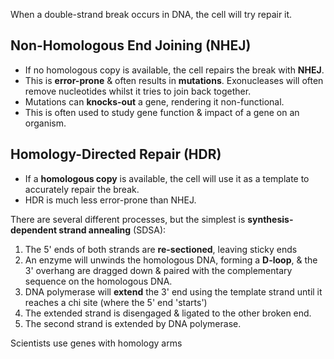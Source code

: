 

When a double-strand break occurs in DNA, the cell will try repair it. 

## Non-Homologous End Joining (NHEJ)

- If no homologous copy is available, the cell repairs the break with **NHEJ**. 
- This is **error-prone** & often results in **mutations**. Exonucleases will often remove nucleotides whilst it tries to join back together.
- Mutations can **knocks-out** a gene, rendering it non-functional.
- This is often used to study gene function & impact of a gene on an organism.

## Homology-Directed Repair (HDR)

- If a **homologous copy** is available, the cell will use it as a template to accurately repair the break. 
- HDR is much less error-prone than NHEJ.

There are several different processes, but the simplest is **synthesis-dependent strand annealing** (SDSA):

1. The 5' ends of both strands are **re-sectioned**, leaving sticky ends
2. An enzyme will unwinds the homologous DNA, forming a **D-loop**, & the 3' overhang are dragged down & paired with the complementary sequence on the homologous DNA. 
3. DNA polymerase will **extend** the 3' end using the template strand until it reaches a chi site (where the 5' end 'starts')
4. The extended strand is disengaged & ligated to the other broken end.
5. The second strand is extended by DNA polymerase.

Scientists use genes with homology arms 
